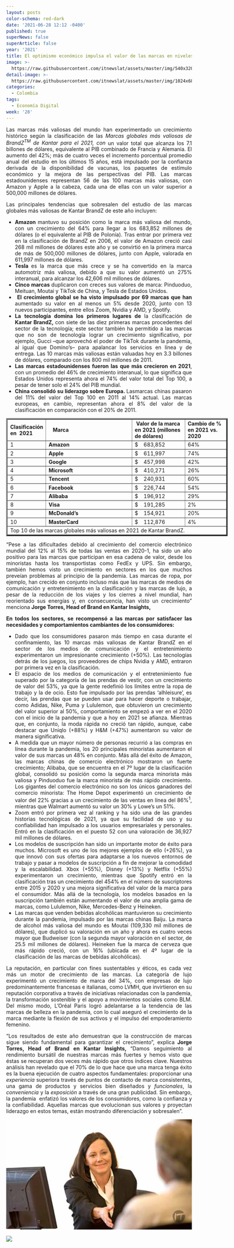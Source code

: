 ```yaml
---
layout: posts
color-schema: red-dark
date: '2021-06-28 12:12 -0400'
published: true
superNews: false
superArticle: false
year: '2021'
title: El optimismo económico impulsa el valor de las marcas en niveles históricos
image: >-
  https://raw.githubusercontent.com/itnewslat/assets/master/img/540x320/Cliente-Feliz-p.jpg
detail-image: >-
  https://raw.githubusercontent.com/itnewslat/assets/master/img/1024x680/Cliente-Feliz-g.jpg
categories:
  - Colombia
tags:
  - Economía Digital
week: '28'
---
```

<p style="text-align: justify;">Las marcas más valiosas del mundo han experimentado un crecimiento histórico según la clasificación de las <em>Marcas globales más valiosas de BrandZ<sup>TM</sup> de Kantar para el 2021, con </em>un valor total que alcanza los 7.1 billones de dólares, equivalente al PIB combinado de Francia y Alemania. El aumento del 42%; más de cuatro veces el incremento porcentual promedio anual del estudio en los últimos 15 años, está impulsado por la confianza derivada de la disponibilidad de vacunas, los paquetes de estímulo económico y la mejora de las perspectivas del PIB. Las marcas estadounidenses representan 56 de las 100 marcas más valiosas, con Amazon y Apple a la cabeza, cada una de ellas con un valor superior a 500,000 millones de dólares.</p>
<p style="text-align: justify;">Las principales tendencias que sobresalen del estudio de las marcas globales más valiosas de Kantar BrandZ de este año incluyen:</p>

<ul style="text-align: justify;">
	<li><strong>Amazon </strong>mantuvo su posición como la marca más valiosa del mundo, con un crecimiento del 64% para llegar a los 683,852 millones de dólares (o el equivalente al PIB de Polonia). Tras entrar por primera vez en la clasificación de BrandZ en 2006, el valor de Amazon creció casi 268 mil millones de dólares este año y se convirtió en la primera marca de más de 500,000 millones de dólares, junto con Apple, valorada en 611,997 millones de dólares.</li>
	<li><strong>Tesla </strong>es la marca que más crece y se ha convertido en la marca automotriz más valiosa, debido a que su valor aumentó un 275% interanual, para alcanzar los 42,606 mil millones de dólares.</li>
	<li><strong>Cinco marcas </strong>duplicaron con creces sus valores de marca: Pinduoduo, Meituan, Moutai y TikTok de China, y Tesla de Estados Unidos.</li>
	<li> <strong>El crecimiento global se ha visto impulsado por 69 marcas que han </strong>aumentado su valor en al menos un 5% desde 2020, junto con 13 nuevos participantes, entre ellos Zoom, Nvidia y AMD, y Spotify.</li>
	<li><strong>La</strong> <strong>tecnología domina los primeros lugares de </strong>la clasificación de <strong>Kantar BrandZ, </strong>con siete de las diez primeras marcas procedentes del sector de la tecnología; este sector también ha permitido a las marcas que no son de tecnología lograr un crecimiento significativo, por ejemplo, Gucci –que aprovechó el poder de TikTok durante la pandemia, al igual que Domino’s– para apalancar los servicios en línea y de entrega. Las 10 marcas más valiosas están valuadas hoy en 3.3 billones de dólares, comparado con los 800 mil millones de 2011.</li>
	<li><strong>Las</strong> <strong>marcas estadounidenses fueron las que más crecieron en 2021</strong>, con un promedio del 46% de crecimiento interanual, lo que significa que Estados Unidos representa ahora el 74% del valor total del Top 100, a pesar de tener solo el 24% del PIB mundial.</li>
	<li><strong>China consolidó su liderazgo sobre Europa. </strong>Lasmarcas chinas pasaron del 11% del valor del Top 100 en 2011 al 14% actual. Las marcas europeas, en cambio, representan ahora el 8% del valor de la clasificación en comparación con el 20% de 2011.</li>
</ul>
<table style="width: 601px;" border="3" width="601" cellpadding="3">
<tbody>
<tr>
<td width="75"><strong>Clasificación en  2021</strong></td>
<td width="264"><strong>   Marca</strong></td>
<td width="150"><strong> Valor de la marca en 2021 (millones de dólares)</strong></td>
<td width="112"><strong>Cambio de % en 2021</strong><strong>
</strong><strong>vs. 2020</strong></td>
</tr>
<tr>
<td width="75">1</td>
<td width="264"><strong>Amazon</strong></td>
<td width="150">$    683,852</td>
<td width="112">64%</td>
</tr>
<tr>
<td width="75">2</td>
<td width="264"><strong>Apple</strong></td>
<td width="150">$    611,997</td>
<td width="112">74%</td>
</tr>
<tr>
<td width="75">3</td>
<td width="264"><strong>Google</strong></td>
<td width="150">$    457,998</td>
<td width="112">42%</td>
</tr>
<tr>
<td width="75">4</td>
<td width="264"><strong>Microsoft</strong></td>
<td width="150">$    410,271</td>
<td width="112">26%</td>
</tr>
<tr>
<td width="75">5</td>
<td width="264"><strong>Tencent</strong></td>
<td width="150">$    240,931</td>
<td width="112">60%</td>
</tr>
<tr>
<td width="75">6</td>
<td width="264"><strong>Facebook</strong></td>
<td width="150">$    226,744</td>
<td width="112">54%</td>
</tr>
<tr>
<td width="75">7</td>
<td width="264"><strong>Alibaba</strong></td>
<td width="150">$    196,912</td>
<td width="112">29%</td>
</tr>
<tr>
<td width="75">8</td>
<td width="264"><strong>Visa</strong></td>
<td width="150">$    191,285</td>
<td width="112">2%</td>
</tr>
<tr>
<td width="75">9</td>
<td width="264"><strong>McDonald’s</strong></td>
<td width="150">$    154,921</td>
<td width="112">20%</td>
</tr>
<tr>
<td width="75">10</td>
<td width="264"><strong>MasterCard</strong></td>
<td width="150">$    112,876</td>
<td width="112">4%</td>
</tr>
<tr>
<td colspan="4" width="601">Top 10 de las marcas globales más valiosas en 2021 de Kantar BrandZ.</td>
</tr>
</tbody>
</table>
<p style="text-align: justify;">“Pese a las dificultades debido al crecimiento del comercio electrónico mundial del 12% al 15% de todas las ventas en 2020-1, ha sido un año positivo para las marcas que participan en esa cadena de valor, desde los minoristas hasta los transportistas como FedEx y UPS. Sin embargo, también hemos visto un crecimiento en sectores en los que muchos preveían problemas al principio de la pandemia. Las marcas de ropa, por ejemplo, han crecido en conjunto incluso más que las marcas de medios de comunicación y entretenimiento en la clasificación y las marcas de lujo, a pesar de la reducción de los viajes y los cierres a nivel mundial, han reorientado sus energías y, en consecuencia, han visto un crecimiento” menciona <strong>Jorge Torres, Head of Brand en Kantar Insights,</strong></p>
<p style="text-align: justify;"><strong>En todos los sectores, se recompensó a las marcas por satisfacer las necesidades y comportamientos cambiantes de los consumidores:</strong></p>

<ul style="text-align: justify;">
	<li>Dado que los consumidores pasaron más tiempo en casa durante el confinamiento, las 10 marcas más valiosas de Kantar BrandZ en el sector de los medios de comunicación y el entretenimiento experimentaron un impresionante crecimiento (+50%). Las tecnologías detrás de los juegos, los proveedores de chips Nvidia y AMD, entraron por primera vez en la clasificación.</li>
	<li>El espacio de los medios de comunicación y el entretenimiento fue superado por la categoría de las prendas de vestir, con un crecimiento de valor del 53%, ya que la gente redefinió los límites entre la ropa de trabajo y la de ocio. Esto fue impulsado por las prendas ‘alhleisure’, es decir, las prendas que se pueden usar para hacer deporte o trabajar, como Adidas, Nike, Puma y Lululemon, que obtuvieron un crecimiento del valor superior al 50%, comportamiento se empezó a ver en el 2020 con el inicio de la pandemia y que a hoy en 2021 se afianza. Mientras que, en conjunto, la moda rápida no creció tan rápido, aunque, cabe destacar que Uniqlo (+88%) y H&amp;M (+47%) aumentaron su valor de manera significativa.</li>
	<li>A medida que un mayor número de personas recurrió a las compras en línea durante la pandemia, los 20 principales minoristas aumentaron el valor de sus marcas un 48% en conjunto. Más allá del éxito de Amazon, las marcas chinas de comercio electrónico mostraron un fuerte crecimiento; Alibaba, que se encuentra en el 7º lugar de la clasificación global, consolidó su posición como la segunda marca minorista más valiosa y Pinduoduo fue la marca minorista de más rápido crecimiento. Los gigantes del comercio electrónico no son los únicos ganadores del comercio minorista: The Home Depot experimentó un crecimiento de valor del 22% gracias a un crecimiento de las ventas en línea del 86%<sup>1</sup>, mientras que Walmart aumentó su valor un 30% y Lowe’s un 51%.</li>
	<li>Zoom entró por primera vez al ranking y ha sido una de las grandes historias tecnológicas de 2021, ya que su facilidad de uso y su confiabilidad han impulsado a los usuarios empresariales y personales. Entró en la clasificación en el puesto 52 con una valoración de 36,927 mil millones de dólares.</li>
	<li>Los modelos de suscripción han sido un importante motor de éxito para muchos. Microsoft es uno de los mejores ejemplos de ello (+26%), ya que innovó con sus ofertas para adaptarse a los nuevos entornos de trabajo y pasar a modelos de suscripción a fin de mejorar la comodidad y la escalabilidad. Xbox (+55%), Disney (+13%) y Netflix (+55%) experimentaron un crecimiento, mientras que Spotify entró en la clasificación tras un crecimiento del 454% en el número de suscriptores entre 2015 y 2020 y una mejora significativa del valor de la marca para el consumidor. Más allá de la tecnología, los modelos basados en la suscripción también están aumentando el valor de una amplia gama de marcas, como Lululemon, Nike, Mercedes-Benz y Heineken.</li>
	<li>Las marcas que venden bebidas alcohólicas mantuvieron su crecimiento durante la pandemia, impulsado por las marcas chinas Baiju. La marca de alcohol más valiosa del mundo es Moutai (109,330 mil millones de dólares), que duplicó su valoración en un año y ahora es cuatro veces mayor que Budweiser (con la segunda mayor valoración en el sector, de 25.5 mil millones de dólares). Heineken fue la marca de cerveza que más rápido creció, con un 16% (ubicada en el 4º lugar de la clasificación de las marcas de bebidas alcohólicas).</li>
</ul>
<p style="text-align: justify;">La reputación, en particular con fines sustentables y éticos, es cada vez más un motor de crecimiento de las marcas. La categoría de lujo experimentó un crecimiento de marca del 34%, con empresas de lujo predominantemente francesas e italianas, como LVMH, que invirtieron en su reputación corporativa a través de iniciativas relacionadas con la pandemia, la transformación sostenible y el apoyo a movimientos sociales como BLM. Del mismo modo, L’Oréal Paris logró adelantarse a la tendencia de las marcas de belleza en la pandemia, con lo cual aseguró el crecimiento de la marca mediante la flexión de sus activos y el impulso del empoderamiento femenino.</p>
<p style="text-align: justify;">“Los resultados de este año demuestran que la construcción de marcas sigue siendo fundamental para garantizar el crecimiento”, explica <strong>Jorge Torres, Head of Brand en Kantar Insights, </strong>“Damos seguimiento al rendimiento bursátil de nuestras marcas más fuertes y hemos visto que éstas se recuperan dos veces más rápido que otros índices clave. Nuestros análisis han revelado que el 70% de lo que hace que una marca tenga éxito es la buena ejecución de cuatro aspectos fundamentales: proporcionar una <em>experiencia </em>superiora través de puntos de contacto de marca consistentes, una gama de productos y servicios bien diseñados y <em>funcionales</em>, la <em>conveniencia </em>y la <em>exposición </em>a través de una gran publicidad. Sin embargo, la pandemia  enfatizó los valores de los consumidores, como la confianza y la confiabilidad. Aquellas marcas que evolucionan sus valores y proyectan liderazgo en estos temas, están mostrando diferenciación y sobresalen”.</p>

![](https://raw.githubusercontent.com/itnewslat/assets/master/img/540x320/Cliente-Feliz-p.jpg)

<img src="https://tracker.metricool.com/c3po.jpg?hash=56f88a41e39ab42c063cc51676587a04"/>
